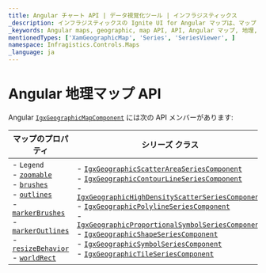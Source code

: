 ```yaml
---
title: Angular チャート API | データ視覚化ツール | インフラジスティックス
_description: インフラジスティックスの Ignite UI for Angular マップは、マップ ビジュアルを構成およびスタイル設定するための便利な API を提供します。
_keywords: Angular maps, geographic, map API, API, Angular マップ, 地理, マップ API, API, Ignite UI for Angular
mentionedTypes: ['XamGeographicMap', 'Series', 'SeriesViewer', ]
namespace: Infragistics.Controls.Maps
_language: ja
---
```


# Angular 地理マップ API

Angular [`IgxGeographicMapComponent`]({environment:dvApiBaseUrl}/products/ignite-ui-angular/api/docs/typescript/latest/classes/igxgeographicmapcomponent.html) には次の API メンバーがあります:

| マップのプロパティ                                                                                                                                                                                                                                                                                                                                                                                                                                                                                                                                                                                                                                                                                                                                                                                                                                                                                                                                                                                                                                                                                                                                | シリーズ クラス                                                                                                                                                                                                                                                                                                                                                                                                                                                                                                                                                                                                                                                                                                                                                                                                                                                                                                                                                                                                                                                                                                                                                                                                                                                                                                                                                                                                                                                                                                                           |
| ---------------------------------------------------------------------------------------------------------------------------------------------------------------------------------------------------------------------------------------------------------------------------------------------------------------------------------------------------------------------------------------------------------------------------------------------------------------------------------------------------------------------------------------------------------------------------------------------------------------------------------------------------------------------------------------------------------------------------------------------------------------------------------------------------------------------------------------------------------------------------------------------------------------------------------------------------------------------------------------------------------------------------------------------------------------------------------------------------------------------------------------- | ---------------------------------------------------------------------------------------------------------------------------------------------------------------------------------------------------------------------------------------------------------------------------------------------------------------------------------------------------------------------------------------------------------------------------------------------------------------------------------------------------------------------------------------------------------------------------------------------------------------------------------------------------------------------------------------------------------------------------------------------------------------------------------------------------------------------------------------------------------------------------------------------------------------------------------------------------------------------------------------------------------------------------------------------------------------------------------------------------------------------------------------------------------------------------------------------------------------------------------------------------------------------------------------------------------------------------------------------------------------------------------------------------------------------------------------------------------------------------------------------------------------------------------- |
| - `Legend` <br> - [`zoomable`]({environment:dvApiBaseUrl}/products/ignite-ui-angular/api/docs/typescript/latest/classes/igxgeographicmapcomponent.html#zoomable)  <br> - [`brushes`]({environment:dvApiBaseUrl}/products/ignite-ui-angular/api/docs/typescript/latest/classes/igxseriesviewercomponent.html#brushes) <br> - [`outlines`]({environment:dvApiBaseUrl}/products/ignite-ui-angular/api/docs/typescript/latest/classes/igxseriesviewercomponent.html#outlines) <br> - [`markerBrushes`]({environment:dvApiBaseUrl}/products/ignite-ui-angular/api/docs/typescript/latest/classes/igxseriesviewercomponent.html#markerbrushes) <br> - [`markerOutlines`]({environment:dvApiBaseUrl}/products/ignite-ui-angular/api/docs/typescript/latest/classes/igxseriesviewercomponent.html#markeroutlines) <br> - [`resizeBehavior`]({environment:dvApiBaseUrl}/products/ignite-ui-angular/api/docs/typescript/latest/classes/igxgeographicmapcomponent.html#resizebehavior) <br> - [`worldRect`]({environment:dvApiBaseUrl}/products/ignite-ui-angular/api/docs/typescript/latest/classes/igxgeographicmapcomponent.html#worldrect) <br> | - [`IgxGeographicScatterAreaSeriesComponent`]({environment:dvApiBaseUrl}/products/ignite-ui-angular/api/docs/typescript/latest/classes/igxgeographicscatterareaseriescomponent.html) <br> -  [`IgxGeographicContourLineSeriesComponent`]({environment:dvApiBaseUrl}/products/ignite-ui-angular/api/docs/typescript/latest/classes/igxgeographiccontourlineseriescomponent.html) <br> - [`IgxGeographicHighDensityScatterSeriesComponent`]({environment:dvApiBaseUrl}/products/ignite-ui-angular/api/docs/typescript/latest/classes/igxgeographichighdensityscatterseriescomponent.html) <br> - [`IgxGeographicPolylineSeriesComponent`]({environment:dvApiBaseUrl}/products/ignite-ui-angular/api/docs/typescript/latest/classes/igxgeographicpolylineseriescomponent.html) <br> - [`IgxGeographicProportionalSymbolSeriesComponent`]({environment:dvApiBaseUrl}/products/ignite-ui-angular/api/docs/typescript/latest/classes/igxgeographicproportionalsymbolseriescomponent.html) <br> - [`IgxGeographicShapeSeriesComponent`]({environment:dvApiBaseUrl}/products/ignite-ui-angular/api/docs/typescript/latest/classes/igxgeographicshapeseriescomponent.html) <br> - [`IgxGeographicSymbolSeriesComponent`]({environment:dvApiBaseUrl}/products/ignite-ui-angular/api/docs/typescript/latest/classes/igxgeographicsymbolseriescomponent.html) <br> - [`IgxGeographicTileSeriesComponent`]({environment:dvApiBaseUrl}/products/ignite-ui-angular/api/docs/typescript/latest/classes/igxgeographictileseriescomponent.html) <br> |
